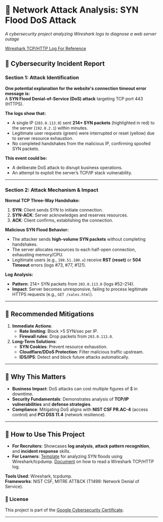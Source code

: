 # 🚨 Network Attack Analysis: SYN Flood DoS Attack  
*A cybersecurity project analyzing Wireshark logs to diagnose a web server outage*

[Wireshark TCP/HTTP Log For Reference](https://docs.google.com/spreadsheets/d/1enpRzrIao3J2Lp2tOI0hmu1Cu7D7CjLGhFAiTiR9J64/edit?gid=1522826613#gid=1522826613)

## 📝 Cybersecurity Incident Report  

### **Section 1: Attack Identification**  
**One potential explanation for the website's connection timeout error message is:**  
A **SYN Flood Denial-of-Service (DoS) attack** targeting TCP port 443 (HTTPS).  

**The logs show that:**  
- A single IP (`203.0.113.0`) sent **214+ SYN packets** (highlighted in red) to the server (`192.0.2.1`) within minutes.  
- Legitimate user requests (green) were interrupted or reset (yellow) due to server resource exhaustion.  
- No completed handshakes from the malicious IP, confirming spoofed SYN packets.  

**This event could be:**  
- A deliberate DoS attack to disrupt business operations.  
- An attempt to exploit the server’s TCP/IP stack vulnerability.  

---

### **Section 2: Attack Mechanism & Impact**  
**Normal TCP Three-Way Handshake:**  
1. **SYN**: Client sends SYN to initiate connection.  
2. **SYN-ACK**: Server acknowledges and reserves resources.  
3. **ACK**: Client confirms, establishing the connection.  

**Malicious SYN Flood Behavior:**  
- The attacker sends **high-volume SYN packets** without completing handshakes.  
- The server allocates resources to each half-open connection, exhausting memory/CPU.  
- Legitimate users (e.g., `198.51.100.x`) receive **RST (reset)** or **504 Timeout** errors (logs #73, #77, #121).  

**Log Analysis:**  
- **Pattern**: 214+ SYN packets from `203.0.113.0` (logs #52–214).  
- **Impact**: Server becomes unresponsive, failing to process legitimate HTTPS requests (e.g., `GET /sales.html`).  

---

## 🔧 Recommended Mitigations  
1. **Immediate Actions**:  
   - **Rate limiting**: Block >5 SYN/sec per IP.  
   - **Firewall rules**: Drop packets from `203.0.113.0`.  
2. **Long-Term Solutions**:  
   - **SYN Cookies**: Prevent resource exhaustion.  
   - **Cloudflare/DDoS Protection**: Filter malicious traffic upstream.  
   - **IDS/IPS**: Detect and block future attacks automatically.  

---

## 🌟 Why This Matters  
- **Business Impact**: DoS attacks can cost multiple figures of $ in downtime.  
- **Security Fundamentals**: Demonstrates analysis of **TCP/IP vulnerabilities** and **defense strategies**.  
- **Compliance**: Mitigating DoS aligns with **NIST CSF PR.AC-4** (access control) and **PCI DSS 11.4** (network resilience).  

---

## 📂 How to Use This Project  
- **For Recruiters**: Showcases **log analysis**, **attack pattern recognition**, and **incident response** skills.  
- **For Learners**: [Template](https://docs.google.com/document/d/1xEk_arFwlQOto7KEM6gN-sIYriXhP9-lY2ftpBXhS4M/template/preview?resourcekey=0-_ODneeo__mDgK7BTE1FkVA) for analyzing SYN floods using Wireshark/tcpdump. [Document](https://docs.google.com/document/d/1JYyUPhfm2gwDellGRIcgItA3cZ7kz29xdYpVr1L_o9c/template/preview) on how to read a Wireshark TCP/HTTP log.  

**Tools Used**: Wireshark, tcpdump.  
**Frameworks**: NIST CSF, MITRE ATT&CK (T1498: Network Denial of Service).  

### 📜 License  
This project is part of the [Google Cybersecurity Certificate](https://www.coursera.org/professional-certificates/google-cybersecurity).  

---
